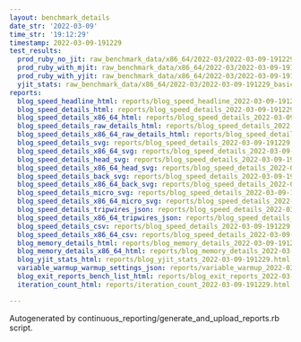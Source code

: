 ```yaml
---
layout: benchmark_details
date_str: '2022-03-09'
time_str: '19:12:29'
timestamp: 2022-03-09-191229
test_results:
  prod_ruby_no_jit: raw_benchmark_data/x86_64/2022-03/2022-03-09-191229_basic_benchmark_prod_ruby_no_jit.json
  prod_ruby_with_mjit: raw_benchmark_data/x86_64/2022-03/2022-03-09-191229_basic_benchmark_prod_ruby_with_mjit.json
  prod_ruby_with_yjit: raw_benchmark_data/x86_64/2022-03/2022-03-09-191229_basic_benchmark_prod_ruby_with_yjit.json
  yjit_stats: raw_benchmark_data/x86_64/2022-03/2022-03-09-191229_basic_benchmark_yjit_stats.json
reports:
  blog_speed_headline_html: reports/blog_speed_headline_2022-03-09-191229.html
  blog_speed_details_html: reports/blog_speed_details_2022-03-09-191229.html
  blog_speed_details_x86_64_html: reports/blog_speed_details_2022-03-09-191229.x86_64.html
  blog_speed_details_raw_details_html: reports/blog_speed_details_2022-03-09-191229.raw_details.html
  blog_speed_details_x86_64_raw_details_html: reports/blog_speed_details_2022-03-09-191229.x86_64.raw_details.html
  blog_speed_details_svg: reports/blog_speed_details_2022-03-09-191229.svg
  blog_speed_details_x86_64_svg: reports/blog_speed_details_2022-03-09-191229.x86_64.svg
  blog_speed_details_head_svg: reports/blog_speed_details_2022-03-09-191229.head.svg
  blog_speed_details_x86_64_head_svg: reports/blog_speed_details_2022-03-09-191229.x86_64.head.svg
  blog_speed_details_back_svg: reports/blog_speed_details_2022-03-09-191229.back.svg
  blog_speed_details_x86_64_back_svg: reports/blog_speed_details_2022-03-09-191229.x86_64.back.svg
  blog_speed_details_micro_svg: reports/blog_speed_details_2022-03-09-191229.micro.svg
  blog_speed_details_x86_64_micro_svg: reports/blog_speed_details_2022-03-09-191229.x86_64.micro.svg
  blog_speed_details_tripwires_json: reports/blog_speed_details_2022-03-09-191229.tripwires.json
  blog_speed_details_x86_64_tripwires_json: reports/blog_speed_details_2022-03-09-191229.x86_64.tripwires.json
  blog_speed_details_csv: reports/blog_speed_details_2022-03-09-191229.csv
  blog_speed_details_x86_64_csv: reports/blog_speed_details_2022-03-09-191229.x86_64.csv
  blog_memory_details_html: reports/blog_memory_details_2022-03-09-191229.html
  blog_memory_details_x86_64_html: reports/blog_memory_details_2022-03-09-191229.x86_64.html
  blog_yjit_stats_html: reports/blog_yjit_stats_2022-03-09-191229.html
  variable_warmup_warmup_settings_json: reports/variable_warmup_2022-03-09-191229.warmup_settings.json
  blog_exit_reports_bench_list_html: reports/blog_exit_reports_2022-03-09-191229.bench_list.html
  iteration_count_html: reports/iteration_count_2022-03-09-191229.html

---
```

Autogenerated by continuous_reporting/generate_and_upload_reports.rb script.
